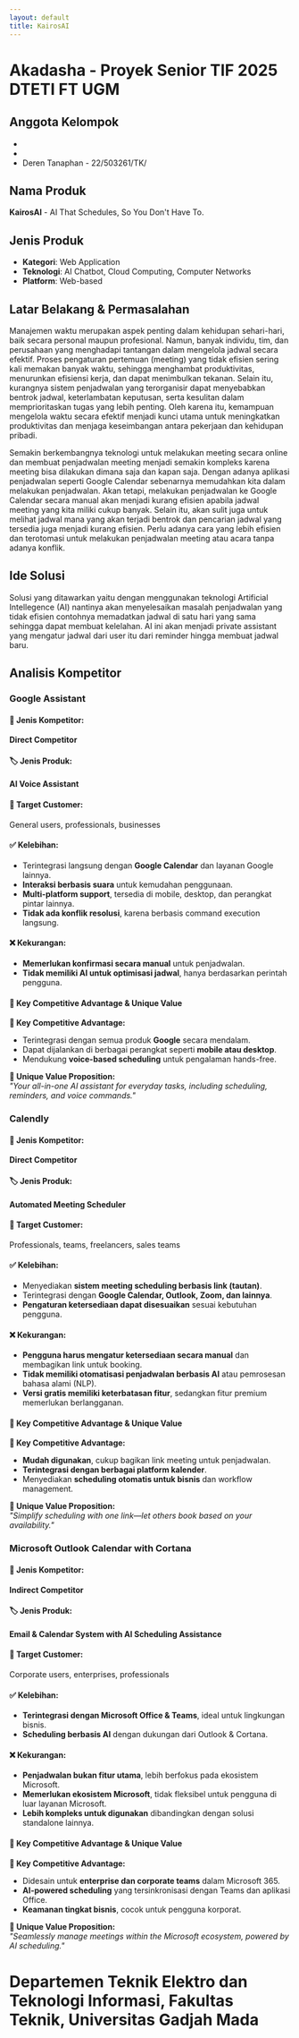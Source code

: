 ```yaml
---
layout: default
title: KairosAI
---
```


# Akadasha - Proyek Senior TIF 2025 DTETI FT UGM

## Anggota Kelompok

-
-
- Deren Tanaphan - 22/503261/TK/

## Nama Produk

**KairosAI** - AI That Schedules, So You Don't Have To.

## Jenis Produk

- **Kategori**: Web Application
- **Teknologi**: AI Chatbot, Cloud Computing, Computer Networks
- **Platform**: Web-based

## Latar Belakang & Permasalahan

Manajemen waktu merupakan aspek penting dalam kehidupan sehari-hari, baik secara personal maupun profesional. Namun, banyak individu, tim, dan perusahaan yang menghadapi tantangan dalam mengelola jadwal secara efektif. Proses pengaturan pertemuan (meeting) yang tidak efisien sering kali memakan banyak waktu, sehingga menghambat produktivitas, menurunkan efisiensi kerja, dan dapat menimbulkan tekanan. Selain itu, kurangnya sistem penjadwalan yang terorganisir dapat menyebabkan bentrok jadwal, keterlambatan keputusan, serta kesulitan dalam memprioritaskan tugas yang lebih penting. Oleh karena itu, kemampuan mengelola waktu secara efektif menjadi kunci utama untuk meningkatkan produktivitas dan menjaga keseimbangan antara pekerjaan dan kehidupan pribadi.

Semakin berkembangnya teknologi untuk melakukan meeting secara online dan membuat penjadwalan meeting menjadi semakin kompleks karena meeting bisa dilakukan dimana saja dan kapan saja. Dengan adanya aplikasi penjadwalan seperti Google Calendar sebenarnya memudahkan kita dalam melakukan penjadwalan. Akan tetapi, melakukan penjadwalan ke Google Calendar secara manual akan menjadi kurang efisien apabila jadwal meeting yang kita miliki cukup banyak. Selain itu, akan sulit juga untuk melihat jadwal mana yang akan terjadi bentrok dan pencarian jadwal yang tersedia juga menjadi kurang efisien. Perlu adanya cara yang lebih efisien dan terotomasi untuk melakukan penjadwalan meeting atau acara tanpa adanya konflik.

## Ide Solusi

Solusi yang ditawarkan yaitu dengan menggunakan teknologi Artificial Intellegence (AI) nantinya akan menyelesaikan masalah penjadwalan yang tidak efisien contohnya memadatkan jadwal di satu hari yang sama sehingga dapat membuat kelelahan. AI ini akan menjadi private assistant yang mengatur jadwal dari user itu dari reminder hingga membuat jadwal baru.

## Analisis Kompetitor

### **Google Assistant**

#### 📌 Jenis Kompetitor:

**Direct Competitor**

#### 🏷️ Jenis Produk:

**AI Voice Assistant**

#### 🎯 Target Customer:

General users, professionals, businesses

#### ✅ Kelebihan:

- Terintegrasi langsung dengan **Google Calendar** dan layanan Google lainnya.
- **Interaksi berbasis suara** untuk kemudahan penggunaan.
- **Multi-platform support**, tersedia di mobile, desktop, dan perangkat pintar lainnya.
- **Tidak ada konflik resolusi**, karena berbasis command execution langsung.

#### ❌ Kekurangan:

- **Memerlukan konfirmasi secara manual** untuk penjadwalan.
- **Tidak memiliki AI untuk optimisasi jadwal**, hanya berdasarkan perintah pengguna.

#### 🚀 Key Competitive Advantage & Unique Value

**🔹 Key Competitive Advantage:**

- Terintegrasi dengan semua produk **Google** secara mendalam.
- Dapat dijalankan di berbagai perangkat seperti **mobile atau desktop**.
- Mendukung **voice-based scheduling** untuk pengalaman hands-free.

**🔹 Unique Value Proposition:**  
_"Your all-in-one AI assistant for everyday tasks, including scheduling, reminders, and voice commands."_

### **Calendly**

#### 📌 Jenis Kompetitor:

**Direct Competitor**

#### 🏷️ Jenis Produk:

**Automated Meeting Scheduler**

#### 🎯 Target Customer:

Professionals, teams, freelancers, sales teams

#### ✅ Kelebihan:

- Menyediakan **sistem meeting scheduling berbasis link (tautan)**.
- Terintegrasi dengan **Google Calendar, Outlook, Zoom, dan lainnya**.
- **Pengaturan ketersediaan dapat disesuaikan** sesuai kebutuhan pengguna.

#### ❌ Kekurangan:

- **Pengguna harus mengatur ketersediaan secara manual** dan membagikan link untuk booking.
- **Tidak memiliki otomatisasi penjadwalan berbasis AI** atau pemrosesan bahasa alami (NLP).
- **Versi gratis memiliki keterbatasan fitur**, sedangkan fitur premium memerlukan berlangganan.

#### 🚀 Key Competitive Advantage & Unique Value

**🔹 Key Competitive Advantage:**

- **Mudah digunakan**, cukup bagikan link meeting untuk penjadwalan.
- **Terintegrasi dengan berbagai platform kalender**.
- Menyediakan **scheduling otomatis untuk bisnis** dan workflow management.

**🔹 Unique Value Proposition:**  
_"Simplify scheduling with one link—let others book based on your availability."_

### **Microsoft Outlook Calendar with Cortana**

#### 📌 Jenis Kompetitor:

**Indirect Competitor**

#### 🏷️ Jenis Produk:

**Email & Calendar System with AI Scheduling Assistance**

#### 🎯 Target Customer:

Corporate users, enterprises, professionals

#### ✅ Kelebihan:

- **Terintegrasi dengan Microsoft Office & Teams**, ideal untuk lingkungan bisnis.
- **Scheduling berbasis AI** dengan dukungan dari Outlook & Cortana.

#### ❌ Kekurangan:

- **Penjadwalan bukan fitur utama**, lebih berfokus pada ekosistem Microsoft.
- **Memerlukan ekosistem Microsoft**, tidak fleksibel untuk pengguna di luar layanan Microsoft.
- **Lebih kompleks untuk digunakan** dibandingkan dengan solusi standalone lainnya.

#### 🚀 Key Competitive Advantage & Unique Value

**🔹 Key Competitive Advantage:**

- Didesain untuk **enterprise dan corporate teams** dalam Microsoft 365.
- **AI-powered scheduling** yang tersinkronisasi dengan Teams dan aplikasi Office.
- **Keamanan tingkat bisnis**, cocok untuk pengguna korporat.

**🔹 Unique Value Proposition:**  
_"Seamlessly manage meetings within the Microsoft ecosystem, powered by AI scheduling."_

# Departemen Teknik Elektro dan Teknologi Informasi, Fakultas Teknik, Universitas Gadjah Mada
